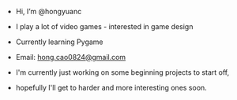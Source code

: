 - Hi, I’m @hongyuanc
- I play a lot of video games - interested in game design
- Currently learning Pygame
- Email: hong.cao0824@gmail.com

- I'm currently just working on some beginning projects to start off,
- hopefully I'll get to harder and more interesting ones soon.

<!---
hongyuanc/hongyuanc is a ✨ special ✨ repository because its `README.md` (this file) appears on your GitHub profile.
You can click the Preview link to take a look at your changes.
--->
